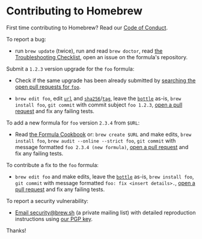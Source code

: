 # Contributing to Homebrew
First time contributing to Homebrew? Read our [Code of Conduct](https://github.com/Homebrew/homebrew/blob/master/CODEOFCONDUCT.md#code-of-conduct).

To report a bug:

- run `brew update` (twice), run and read `brew doctor`, read [the Troubleshooting Checklist](https://github.com/Homebrew/homebrew/blob/master/share/doc/homebrew/Troubleshooting.md#troubleshooting), open an issue on the formula's repository.

Submit a `1.2.3` version upgrade for the `foo` formula:

- Check if the same upgrade has been already submitted by [searching the open pull requests for `foo`](https://github.com/Homebrew/homebrew/pulls?utf8=✓&q=is%3Apr+is%3Aopen+foo).

- `brew edit foo`, edit [`url`](http://www.rubydoc.info/github/Homebrew/homebrew/master/Formula#url-class_method) and [`sha256`](http://www.rubydoc.info/github/Homebrew/homebrew/master/Formula#sha256%3D-class_method)/[`tag`](http://www.rubydoc.info/github/Homebrew/homebrew/master/Formula#url-class_method), leave the [`bottle`](http://www.rubydoc.info/github/Homebrew/homebrew/master/Formula#bottle-class_method) as-is, `brew install foo`, `git commit` with commit subject `foo 1.2.3`, [open a pull request](https://github.com/Homebrew/homebrew/blob/master/share/doc/homebrew/How-To-Open-a-Homebrew-Pull-Request-(and-get-it-merged).md#how-to-open-a-homebrew-pull-request-and-get-it-merged) and fix any failing tests.

To add a new formula for `foo` version `2.3.4` from `$URL`:

- Read [the Formula Cookbook](https://github.com/Homebrew/homebrew/blob/master/share/doc/homebrew/Formula-Cookbook.md#formula-cookbook) or: `brew create $URL` and make edits, `brew install foo`, `brew audit --online --strict foo`, `git commit` with message formatted `foo 2.3.4 (new formula)`, [open a pull request](https://github.com/Homebrew/homebrew/blob/master/share/doc/homebrew/How-To-Open-a-Homebrew-Pull-Request-(and-get-it-merged).md#how-to-open-a-homebrew-pull-request-and-get-it-merged) and fix any failing tests.

To contribute a fix to the `foo` formula:

- `brew edit foo` and make edits, leave the [`bottle`](http://www.rubydoc.info/github/Homebrew/homebrew/master/Formula#bottle-class_method) as-is, `brew install foo`, `git commit` with message formatted `foo: fix <insert details>.`, [open a pull request](https://github.com/Homebrew/homebrew/blob/master/share/doc/homebrew/How-To-Open-a-Homebrew-Pull-Request-(and-get-it-merged).md#how-to-open-a-homebrew-pull-request-and-get-it-merged) and fix any failing tests.

To report a security vulnerability:

- [Email security@brew.sh](mailto:security@brew.sh) (a private mailing list) with detailed reproduction instructions using [our PGP key](https://keybase.io/homebrew/key.asc).

Thanks!
